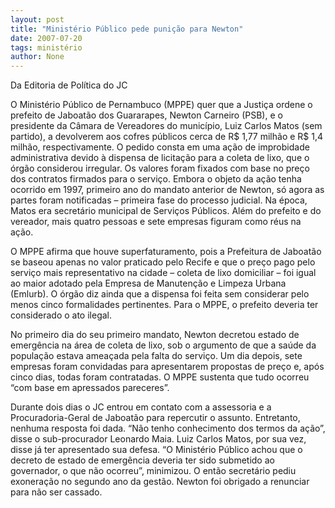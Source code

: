 ```yaml
---
layout: post
title: "Ministério Público pede punição para Newton"
date: 2007-07-20
tags: ministério
author: None
---
```

Da Editoria de Pol&iacute;tica do JC

O Minist&eacute;rio P&uacute;blico de Pernambuco (MPPE) quer que a Justi&ccedil;a ordene o prefeito de Jaboat&atilde;o dos Guararapes, Newton Carneiro (PSB), e o presidente da C&acirc;mara de Vereadores do munic&iacute;pio, Luiz Carlos Matos (sem partido), a devolverem aos cofres p&uacute;blicos cerca de R$ 1,77 milh&atilde;o e R$ 1,4 milh&atilde;o, respectivamente. 
O pedido consta em uma a&ccedil;&atilde;o de improbidade administrativa devido &agrave; dispensa de licita&ccedil;&atilde;o para a coleta de lixo, que o &oacute;rg&atilde;o considerou irregular. Os valores foram fixados com base no pre&ccedil;o dos contratos firmados para o servi&ccedil;o. 
Embora o objeto da a&ccedil;&atilde;o tenha ocorrido em 1997, primeiro ano do mandato anterior de Newton, s&oacute; agora as partes foram notificadas &ndash; primeira fase do processo judicial. Na &eacute;poca, Matos era secret&aacute;rio municipal de Servi&ccedil;os P&uacute;blicos. Al&eacute;m do prefeito e do vereador, mais quatro pessoas e sete empresas figuram como r&eacute;us na a&ccedil;&atilde;o. 

O MPPE afirma que houve superfaturamento, pois a Prefeitura de Jaboat&atilde;o se baseou apenas no valor praticado pelo Recife e que o pre&ccedil;o pago pelo servi&ccedil;o mais representativo na cidade &ndash; coleta de lixo domiciliar &ndash; foi igual ao maior adotado pela Empresa de Manuten&ccedil;&atilde;o e Limpeza Urbana (Emlurb). 
O &oacute;rg&atilde;o diz ainda que a dispensa foi feita sem considerar pelo menos cinco formalidades pertinentes. Para o MPPE, o prefeito deveria ter considerado o ato ilegal. 

No primeiro dia do seu primeiro mandato, Newton decretou estado de emerg&ecirc;ncia na &aacute;rea de coleta de lixo, sob o argumento de que a sa&uacute;de da popula&ccedil;&atilde;o estava amea&ccedil;ada pela falta do servi&ccedil;o. Um dia depois, sete empresas foram convidadas para apresentarem propostas de pre&ccedil;o e, ap&oacute;s cinco dias, todas foram contratadas. O MPPE sustenta que tudo ocorreu &ldquo;com base em apressados pareceres&rdquo;. 

Durante dois dias o JC entrou em contato com a assessoria e a Procuradoria-Geral de Jaboat&atilde;o para repercutir o assunto. Entretanto, nenhuma resposta foi dada. &ldquo;N&atilde;o tenho conhecimento dos termos da a&ccedil;&atilde;o&rdquo;, disse o sub-procurador Leonardo Maia. 
Luiz Carlos Matos, por sua vez, disse j&aacute; ter apresentado sua defesa. &ldquo;O Minist&eacute;rio P&uacute;blico achou que o decreto de estado de emerg&ecirc;ncia deveria ter sido submetido ao governador, o que n&atilde;o ocorreu&rdquo;, minimizou. O ent&atilde;o secret&aacute;rio pediu exonera&ccedil;&atilde;o no segundo ano da gest&atilde;o. Newton foi obrigado a renunciar para n&atilde;o ser cassado. 